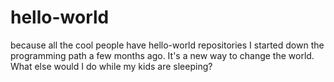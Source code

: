 
# hello-world
because all the cool people have hello-world repositories
I started down the programming path a few months ago.  It's a new way to change the world.
What else would I do while my kids are sleeping?
